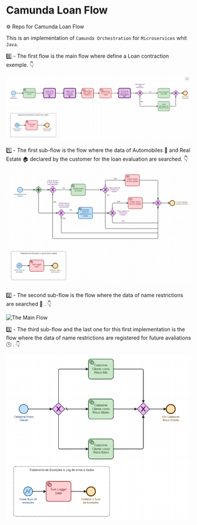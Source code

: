 # Camunda Loan Flow
:gear: Repo for Camunda Loan Flow 

This is an implementation of `Camunda Orchestration` for `Microservices` whit `Java`. 

0️⃣ - The first flow is the main flow where define a Loan contraction exemple. :point_down:

![The Main Flow](/img/CamundaMainFlow.png)

1️⃣ - The first sub-flow is the flow where the data of Automobiles :blue_car: and Real Estate :house: declared by the customer for the loan evaluation are searched. :point_down:

![The Main Flow](/img/SubFlowConsultaBens.png)

2️⃣ - The second sub-flow is the flow where the data of name restrictions are searched :mag_right: . :point_down:

![The Main Flow](/Cimg/SubFlowConsultaRestricoesCliente.png)

3️⃣ - The third sub-flow and the last one for this first implementation is the flow where the data of name restrictions are registered for future avaliations :clock4: . :point_down:

![The Main Flow](/img/SubFlowCadastroRiscoCliente.png)
